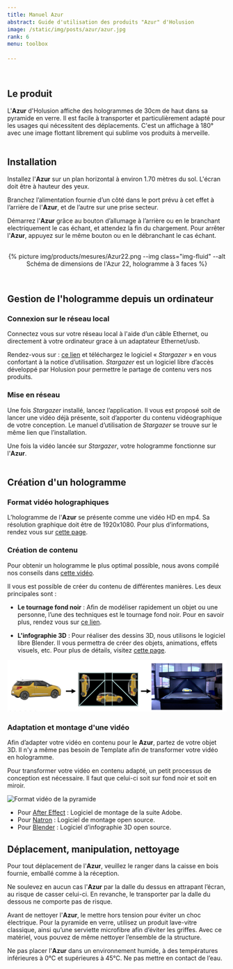 ```yaml
---
title: Manuel Azur
abstract: Guide d'utilisation des produits "Azur" d'Holusion
image: /static/img/posts/azur/azur.jpg
rank: 6
menu: toolbox

---
```


<br />




## Le produit

L'**Azur** d'Holusion affiche des hologrammes de 30cm de haut dans sa pyramide en verre. Il est facile à transporter et particulièrement adapté pour les usages qui nécessitent des déplacements. C'est un affichage à 180° avec une image flottant librement qui sublime vos produits à merveille.
<br />
<br />
## Installation

Installez l'**Azur** sur un plan horizontal à environ 1.70 mètres du sol. L'écran doit être à hauteur des yeux.

Branchez l’alimentation fournie d’un côté dans le port prévu à cet effet à l’arrière de l'**Azur**, et de l’autre sur une prise secteur.

Démarrez l'**Azur** grâce au bouton d’allumage à l’arrière ou en le branchant electriquement le cas échant, et attendez la fin du chargement.
Pour arrêter l'**Azur**, appuyez sur le même bouton ou en le débranchant le cas échant.
<br />
<br />
<center>

  {% picture  img/products/mesures/Azur22.png
    --img class="img-fluid"
    --alt  Schéma de dimensions de l'Azur 22, hologramme à 3 faces
  %}
</center>
<br />

## Gestion de l'hologramme depuis un ordinateur

### Connexion sur le réseau local

Connectez vous sur votre réseau local à l'aide d’un câble Ethernet, ou directement à votre ordinateur grace à un adaptateur Ethernet/usb.

Rendez-vous sur :	 <a href="https://github.com/Holusion/stargazer">ce lien</a> et téléchargez le logiciel « *Stargazer* » en vous confortant à la notice d’utilisation.
*Stargazer* est un logiciel libre d’accès développé par Holusion pour permettre le partage de contenu vers nos produits.

### Mise en réseau

Une fois *Stargazer* installé, lancez l’application. Il vous est proposé soit de lancer une vidéo déjà présente, soit d’apporter du contenu vidéographique de votre conception. Le manuel d’utilisation de *Stargazer* se trouve sur le même lien que l’installation.

Une fois la vidéo lancée sur *Stargazer*, votre hologramme fonctionne sur l'**Azur**.
<br />
<br />
## Création d'un hologramme

### Format vidéo holographiques

L’hologramme de l'**Azur** se présente comme une vidéo HD en mp4. Sa résolution graphique doit être de 1920x1080.
Pour plus d’informations, rendez vous sur <a href="/dev/fr/tutorials/first-steps">cette page</a>.

### Création de contenu

Pour obtenir un hologramme le plus optimal possible, nous avons compilé nos conseils dans <a href="https://www.youtube.com/watch?v=l-0kverv6OA">cette vidéo</a>.

Il vous est possible de créer du contenu de différentes manières. Les deux principales sont :

- **Le tournage fond noir** :
Afin de modéliser rapidement un objet ou une personne, l’une des techniques est le tournage fond noir.
Pour en savoir plus, rendez vous sur <a href="/dev/fr/">ce lien</a>.

- **L'infographie 3D** :
Pour réaliser des dessins 3D, nous utilisons le logiciel libre Blender. Il vous permettra de créer des objets, animations, effets visuels, etc.
Pour plus de détails, visitez <a href="/dev/fr/tutorials/first-steps">cette page</a>.


<center>
<img class="img-fluid" src="/static/img/posts/azur/Infographie.jpg" alt="Passer d'un objet à un hologramme">
</center>


### Adaptation et montage d'une vidéo

Afin d’adapter votre vidéo en contenu pour le **Azur**, partez de votre objet 3D. Il n'y a même pas besoin de Template afin de transformer votre vidéo en hologramme.

Pour transformer votre vidéo en contenu adapté, un petit processus de conception est nécessaire. Il faut que celui-ci soit sur fond noir et soit en miroir.


<div class="contenu">
<img class="img-fluid" src="/static/img/posts/azur/Pyramide.png" alt="Format vidéo de la pyramide"/>
</div>

- Pour <a href="/dev/fr/">After Effect</a> : Logiciel de montage de la suite Adobe.
- Pour <a href="/dev/fr/">Natron</a> : Logiciel de montage open source.
- Pour <a href="/dev/fr/tutorials/first-steps">Blender</a> : Logiciel d’infographie 3D open source.



## Déplacement, manipulation, nettoyage

Pour tout déplacement de l'**Azur**, veuillez le ranger dans la caisse en bois fournie, emballé comme à la réception.

Ne soulevez en aucun cas l'**Azur** par la dalle du dessus en attrapant l’écran, au risque de casser celui-ci. En revanche, le transporter par la dalle du dessous ne comporte pas de risque.

Avant de nettoyer l'**Azur**, le mettre hors tension pour éviter un choc électrique. Pour la pyramide en verre, utilisez un produit lave-vitre classique, ainsi qu’une serviette microfibre afin d’éviter les griffes. Avec ce matériel, vous pouvez de même nettoyer l’ensemble de la structure.

Ne pas placer l'**Azur** dans un environnement humide, à des températures inférieures à 0°C et supérieures à 45°C. Ne pas mettre en contact de l’eau.
